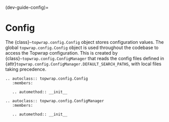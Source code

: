 (dev-guide-config)=
# Config

The {class}`~topwrap.config.Config` object stores configuration values.
The global `topwrap.config.Config` object is used throughout the codebase to access the Topwrap configuration.
This is created by {class}`~topwrap.config.ConfigManager` that reads the config files defined in {attr}`topwrap.config.ConfigManager.DEFAULT_SEARCH_PATHS`, with local files taking precedence.

```{eval-rst}
.. autoclass:: topwrap.config.Config
   :members:

   .. automethod:: __init__
```

```{eval-rst}
.. autoclass:: topwrap.config.ConfigManager
   :members:

   .. automethod:: __init__
```
